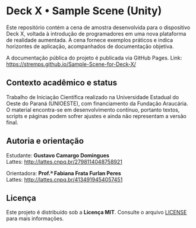 # Deck X • Sample Scene (Unity)

Este repositório contém a cena de amostra desenvolvida para o dispositivo Deck X, voltada à introdução de programadores em uma nova plataforma de realidade aumentada. A cena fornece exemplos práticos e indica horizontes de aplicação, acompanhados de documentação objetiva.

A documentação pública do projeto é publicada via GitHub Pages.
Link: https://stremps.github.io/Sample-Scene-for-Deck-X/

## Contexto acadêmico e status

Trabalho de Iniciação Científica realizado na Universidade Estadual do Oeste do Paraná (UNIOESTE), com financiamento da Fundação Araucária. O material encontra-se em desenvolvimento contínuo, portanto textos, scripts e páginas podem sofrer ajustes e ainda não representam a versão final.

## Autoria e orientação

Estudante: **Gustavo Camargo Domingues**  
Lattes: <http://lattes.cnpq.br/2798114048758921>  

Orientadora: **Prof.ª Fabiana Frata Furlan Peres**  
Lattes: <http://lattes.cnpq.br/4134919454057451>

## Licença

Este projeto é distribuído sob a **Licença MIT**. Consulte o arquivo [LICENSE](LICENSE) para mais informações.
